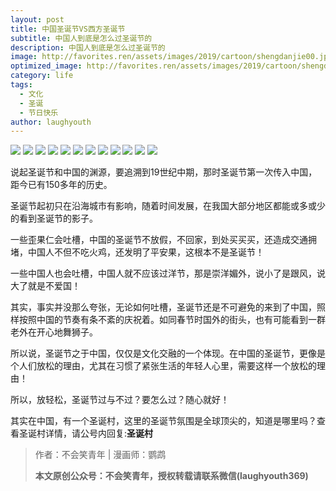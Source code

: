 ```yaml
---
layout: post
title: 中国圣诞节VS西方圣诞节
subtitle: 中国人到底是怎么过圣诞节的
description: 中国人到底是怎么过圣诞节的
image: http://favorites.ren/assets/images/2019/cartoon/shengdanjie00.jpeg
optimized_image: http://favorites.ren/assets/images/2019/cartoon/shengdanjie00.jpeg
category: life
tags:
  - 文化
  - 圣诞
  - 节日快乐
author: laughyouth
---
```


![](http://favorites.ren/assets/images/2019/cartoon/shengdanjie01.jpg)
![](http://favorites.ren/assets/images/2019/cartoon/shengdanjie02.jpg)
![](http://favorites.ren/assets/images/2019/cartoon/shengdanjie03.jpg)
![](http://favorites.ren/assets/images/2019/cartoon/shengdanjie04.jpg)
![](http://favorites.ren/assets/images/2019/cartoon/shengdanjie05.jpg)
![](http://favorites.ren/assets/images/2019/cartoon/shengdanjie06.jpg)
![](http://favorites.ren/assets/images/2019/cartoon/shengdanjie07.jpg)
![](http://favorites.ren/assets/images/2019/cartoon/shengdanjie08.jpg)
![](http://favorites.ren/assets/images/2019/cartoon/shengdanjie09.jpg)
![](http://favorites.ren/assets/images/2019/cartoon/shengdanjie10.jpg)
![](http://favorites.ren/assets/images/2019/cartoon/shengdanjie11.jpg)
![](http://favorites.ren/assets/images/2019/cartoon/shengdanjie12.jpg)


说起圣诞节和中国的渊源，要追溯到19世纪中期，那时圣诞节第一次传入中国，距今已有150多年的历史。

圣诞节起初只在沿海城市有影响，随着时间发展，在我国大部分地区都能或多或少的看到圣诞节的影子。

一些歪果仁会吐槽，中国的圣诞节不放假，不回家，到处买买买，还造成交通拥堵，中国人不但不吃火鸡，还发明了平安果，这根本不是圣诞节！

一些中国人也会吐槽，中国人就不应该过洋节，那是崇洋媚外，说小了是跟风，说大了就是不爱国！

其实，事实并没那么夸张，无论如何吐槽，圣诞节还是不可避免的来到了中国，照样按照中国的节奏有条不紊的庆祝着。如同春节时国外的街头，也有可能看到一群老外在开心地舞狮子。

所以说，圣诞节之于中国，仅仅是文化交融的一个体现。在中国的圣诞节，更像是个人们放松的理由，尤其在习惯了紧张生活的年轻人心里，需要这样一个放松的理由！

所以，放轻松，圣诞节过与不过？要怎么过？随心就好！

其实在中国，有一个圣诞村，这里的圣诞节氛围是全球顶尖的，知道是哪里吗？查看圣诞村详情，请公号内回复:**圣诞村**

>作者：不会笑青年 | 漫画师：鹦鹉
>
>**本文原创公众号：不会笑青年，授权转载请联系微信(laughyouth369)**
